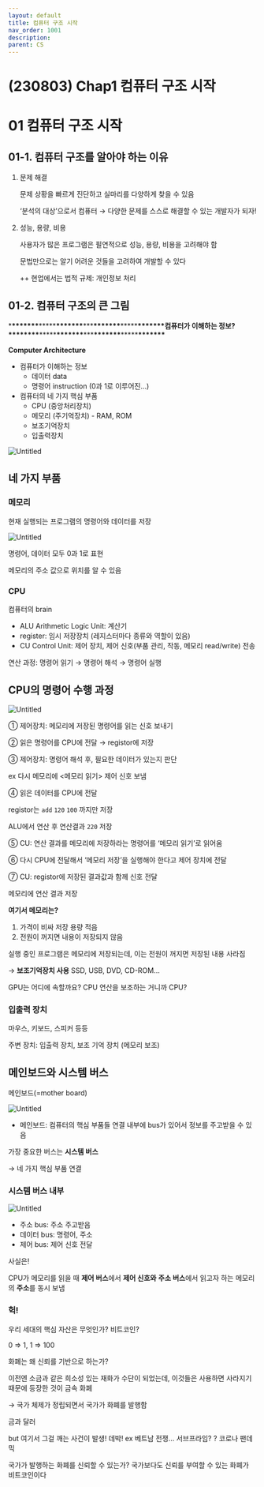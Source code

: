 ```yaml
---
layout: default
title: 컴퓨터 구조 시작
nav_order: 1001
description:
parent: CS
---
```


# (230803) Chap1 컴퓨터 구조 시작

# 01 컴퓨터 구조 시작

## 01-1. 컴퓨터 구조를 알아야 하는 이유

1. 문제 해결

   문제 상황을 빠르게 진단하고 실마리를 다양하게 찾을 수 있음

   ‘분석의 대상’으로서 컴퓨터 → 다양한 문제를 스스로 해결할 수 있는 개발자가 되자!

2. 성능, 용량, 비용

   사용자가 많은 프로그램은 필연적으로 성능, 용량, 비용을 고려해야 함

   문법만으로는 알기 어려운 것들을 고려하여 개발할 수 있다

   ++ 현업에서는 법적 규제: 개인정보 처리

## 01-2. 컴퓨터 구조의 큰 그림

\***\*\*\*\*\*\*\***\*\*\*\*\***\*\*\*\*\*\*\***\*\*\***\*\*\*\*\*\*\***\*\*\*\*\***\*\*\*\*\*\*\***컴퓨터가 이해하는 정보?\***\*\*\*\*\*\*\***\*\*\*\*\***\*\*\*\*\*\*\***\*\*\***\*\*\*\*\*\*\***\*\*\*\*\***\*\*\*\*\*\*\***

**Computer Architecture**

- 컴퓨터가 이해하는 정보
  - 데이터 data
  - 명령어 instruction (0과 1로 이루어진…)
- 컴퓨터의 네 가지 핵심 부품
  - CPU (중앙처리장치)
  - 메모리 (주기억장치) - RAM, ROM
  - 보조기억장치
  - 입출력장치

![Untitled](<(230803)%20Chap1%20%E1%84%8F%E1%85%A5%E1%86%B7%E1%84%91%E1%85%B2%E1%84%90%E1%85%A5%20%E1%84%80%E1%85%AE%E1%84%8C%E1%85%A9%20%E1%84%89%E1%85%B5%E1%84%8C%E1%85%A1%E1%86%A8%20991aa8befc554637a304cb10373fbc84/Untitled.png>)

## 네 가지 부품

### 메모리

현재 실행되는 프로그램의 명령어와 데이터를 저장

![Untitled](<(230803)%20Chap1%20%E1%84%8F%E1%85%A5%E1%86%B7%E1%84%91%E1%85%B2%E1%84%90%E1%85%A5%20%E1%84%80%E1%85%AE%E1%84%8C%E1%85%A9%20%E1%84%89%E1%85%B5%E1%84%8C%E1%85%A1%E1%86%A8%20991aa8befc554637a304cb10373fbc84/Untitled%201.png>)

명령어, 데이터 모두 0과 1로 표현

메모리의 주소 값으로 위치를 알 수 있음

### CPU

컴퓨터의 brain

- ALU Arithmetic Logic Unit: 계산기
- register: 임시 저장장치 (레지스터마다 종류와 역할이 있음)
- CU Control Unit: 제어 장치, 제어 신호(부품 관리, 작동, 메모리 read/write) 전송

연산 과정: 명령어 읽기 → 명령어 해석 → 명령어 실행

## CPU의 명령어 수행 과정

![Untitled](<(230803)%20Chap1%20%E1%84%8F%E1%85%A5%E1%86%B7%E1%84%91%E1%85%B2%E1%84%90%E1%85%A5%20%E1%84%80%E1%85%AE%E1%84%8C%E1%85%A9%20%E1%84%89%E1%85%B5%E1%84%8C%E1%85%A1%E1%86%A8%20991aa8befc554637a304cb10373fbc84/Untitled%202.png>)

① 제어장치: 메모리에 저장된 명령어를 읽는 신호 보내기

② 읽은 명령어를 CPU에 전달 → registor에 저장

③ 제어장치: 명령어 해석 후, 필요한 데이터가 있는지 판단

ex 다시 메모리에 <메모리 읽기> 제어 신호 보냄

④ 읽은 데이터를 CPU에 전달

registor는 `add` `120` `100` 까지만 저장

ALU에서 연산 후 연산결과 `220` 저장

⑤ CU: 연산 결과를 메모리에 저장하라는 명령어를 ‘메모리 읽기’로 읽어옴

⑥ 다시 CPU에 전달해서 ‘메모리 저장’을 실행해야 한다고 제어 장치에 전달

⑦ CU: registor에 저장된 결과값과 함께 신호 전달

메모리에 연산 결과 저장

**여기서 메모리는?**

1. 가격이 비싸 저장 용량 적음
2. 전원이 꺼지면 내용이 저장되지 않음

실행 중인 프로그램은 메모리에 저장되는데, 이는 전원이 꺼지면 저장된 내용 사라짐

→ **보조기억장치 사용** SSD, USB, DVD, CD-ROM…

GPU는 어디에 속할까요? CPU 연산을 보조하는 거니까 CPU?

### 입출력 장치

마우스, 키보드, 스피커 등등

주변 장치: 입출력 장치, 보조 기억 장치 (메모리 보조)

## 메인보드와 시스템 버스

메인보드(=mother board)

![Untitled](<(230803)%20Chap1%20%E1%84%8F%E1%85%A5%E1%86%B7%E1%84%91%E1%85%B2%E1%84%90%E1%85%A5%20%E1%84%80%E1%85%AE%E1%84%8C%E1%85%A9%20%E1%84%89%E1%85%B5%E1%84%8C%E1%85%A1%E1%86%A8%20991aa8befc554637a304cb10373fbc84/Untitled%203.png>)

- 메인보드: 컴퓨터의 핵심 부품들 연결
  내부에 bus가 있어서 정보를 주고받을 수 있음

가장 중요한 버스는 **시스템 버스**

→ 네 가지 핵심 부품 연결

### 시스템 버스 내부

![Untitled](<(230803)%20Chap1%20%E1%84%8F%E1%85%A5%E1%86%B7%E1%84%91%E1%85%B2%E1%84%90%E1%85%A5%20%E1%84%80%E1%85%AE%E1%84%8C%E1%85%A9%20%E1%84%89%E1%85%B5%E1%84%8C%E1%85%A1%E1%86%A8%20991aa8befc554637a304cb10373fbc84/Untitled%204.png>)

- 주소 bus: 주소 주고받음
- 데이터 bus: 명령어, 주소
- 제어 bus: 제어 신호 전달

사실은!

CPU가 메모리를 읽을 때 **제어 버스**에서 **제어 신호와** **주소 버스**에서 읽고자 하는 메모리의 **주소**를 동시 보냄

### 헉!

우리 세대의 핵심 자산은 무엇인가? 비트코인?

0 ⇒ 1, 1 ⇒ 100

화폐는 왜 신뢰를 기반으로 하는가?

이전엔 소금과 같은 희소성 있는 재화가 수단이 되었는데, 이것들은 사용하면 사라지기 때문에 등장한 것이 금속 화폐

→ 국가 체제가 정립되면서 국가가 화폐를 발행함

금과 달러

but 여기서 그걸 깨는 사건이 발생! 데박! ex 베트남 전쟁… 서브프라임? ? 코로나 팬데믹

국가가 발행하는 화폐를 신뢰할 수 있는가? 국가보다도 신뢰를 부여할 수 있는 화폐가 비트코인이다
